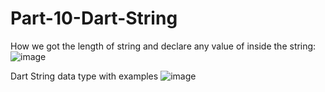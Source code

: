 # Part-10-Dart-String
How we got the length of string and declare any value of inside the string:
![image](https://user-images.githubusercontent.com/53869097/221552849-f5d45f95-aed3-4de2-938a-08b8ef78cc0e.png)

Dart String data type with examples
![image](https://user-images.githubusercontent.com/53869097/221556382-91d903e0-ab60-4748-a3d1-36cb8b1727ef.png)
